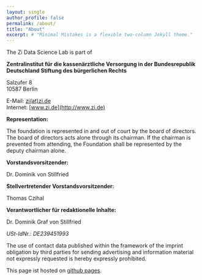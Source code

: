 ```yaml
---
layout: single
author_profile: false
permalink: /about/
title: "About"
excerpt: # "Minimal Mistakes is a flexible two-column Jekyll theme."
---
```


The Zi Data Science Lab is part of

**Zentralinstitut für die kassenärztliche Versorgung in der Bundesrepublik Deutschland Stiftung des bürgerlichen Rechts**

Salzufer 8  
10587 Berlin  


E-Mail: [zi(at)zi.de](mailto:zi(at)zi.de)  
Internet: [www.zi.de](http://www.zi.de)

**Representation:**

The foundation is represented in and out of court by the board of directors. The board of directors acts alone through its chairman. If the chairman is prevented from attending, the Foundation shall be represented by the deputy chairman alone.

**Vorstandsvorsitzender:**

Dr. Dominik von Stillfried  

**Stellvertretender Vorstandsvorsitzender:**

Thomas Czihal

**Verantwortlicher für redaktionelle Inhalte:**

Dr. Dominik Graf von Stillfried

*USt-IdNr.: DE239451993*
  
The use of contact data published within the framework of the imprint obligation by third parties for sending advertising and information material not expressly requested is hereby expressly prohibited.

This page ist hosted on [github pages](https://github.com/zidatalab/zidatalab.github.io).




